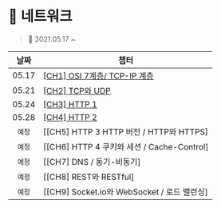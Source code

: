 # 🎲 네트워크
> 📅 2021.05.17 ~ 


|날짜|챕터|
|:---:|---|
|05.17|[[CH1] OSI 7계층/ TCP-IP 계층](./CH.01.md)|
|05.21|[[CH2] TCP와 UDP](./CH.02.md)|
|05.24|[[CH3] HTTP 1](./CH.03.md)|
|05.28|[[CH4] HTTP 2](./CH.04.md)|
|`예정`|[[CH5] HTTP 3 HTTP 버전 / HTTP와 HTTPS]|
|`예정`|[[CH6] HTTP 4 쿠키와 세션 / Cache-Control]
|`예정`|[[CH7] DNS / 동기-비동기]
|`예정`|[[CH8] REST와 RESTful]|
|`예정`|[[CH9] Socket.io와 WebSocket / 로드 밸런싱]|
